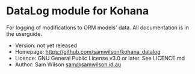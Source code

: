 DataLog module for Kohana
=========================

For logging of modifications to ORM models' data.
All documentation is in the userguide.

* Version: not yet released
* Homepage: https://github.com/samwilson/kohana_datalog
* Licence: GNU General Public License v3.0 or later. See LICENCE.md
* Author: Sam Wilson <sam@samwilson.id.au>
